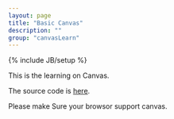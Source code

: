 ```yaml
---
layout: page
title: "Basic Canvas"
description: ""
group: "canvasLearn"
---
```

{% include JB/setup %}

This is the learning on Canvas.

The source code is [here](basic.js).


<canvas id="canvas" width="500" height="500">
Please make Sure your browsor support canvas.
</canvas>

<script type="text/javascript" src="basic.js"> </script>


